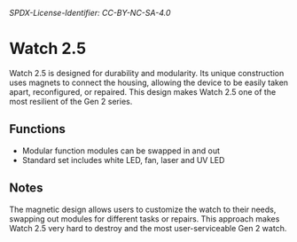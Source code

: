 *SPDX-License-Identifier: CC-BY-NC-SA-4.0*

# Watch 2.5

Watch 2.5 is designed for durability and modularity. Its unique construction uses magnets to connect the housing, allowing the device to be easily taken apart, reconfigured, or repaired. This design makes Watch 2.5 one of the most resilient of the Gen 2 series.

## Functions

- Modular function modules can be swapped in and out
- Standard set includes white LED, fan, laser and UV LED

## Notes

The magnetic design allows users to customize the watch to their needs, swapping out modules for different tasks or repairs. This approach makes Watch 2.5 very hard to destroy and the most user-serviceable Gen 2 watch.